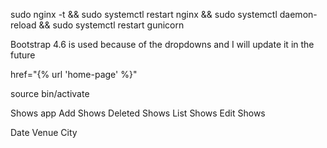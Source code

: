sudo nginx -t && sudo systemctl restart nginx && sudo systemctl daemon-reload && sudo systemctl restart gunicorn

Bootstrap 4.6 is used because of the dropdowns and I will update it in the future  

href="{% url 'home-page' %}"

source <env>bin/activate

Shows app
Add Shows
Deleted Shows 
List Shows
Edit Shows

Date
Venue
City
